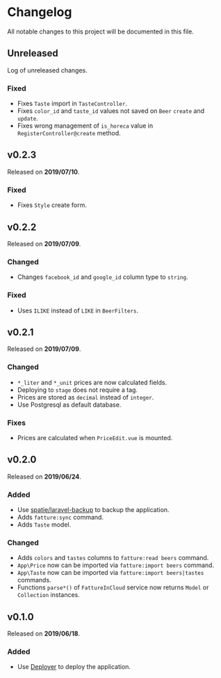# Changelog

All notable changes to this project will be documented in this file.

## Unreleased

Log of unreleased changes.

### Fixed

- Fixes `Taste` import in `TasteController`.
- Fixes `color_id` and `taste_id` values not saved on `Beer` `create` and `update`.
- Fixes wrong management of `is_horeca` value in `RegisterController@create` method. 

## v0.2.3

Released on **2019/07/10**.

### Fixed

- Fixes `Style` create form.

## v0.2.2

Released on **2019/07/09**.

### Changed

- Changes `facebook_id` and `google_id` column type to `string`.

### Fixed

- Uses `ILIKE` instead of `LIKE` in `BeerFilters`.

## v0.2.1

Released on **2019/07/09**.

### Changed

- `*_liter` and `*_unit` prices are now calculated fields.
- Deploying to `stage` does not require a tag.
- Prices are stored as `decimal` instead of `integer`.
- Use Postgresql as default database.

### Fixes

- Prices are calculated when `PriceEdit.vue` is mounted.

## v0.2.0

Released on **2019/06/24**.

### Added

- Use [spatie/laravel-backup](https://github.com/spatie/laravel-backup) to backup the application.
- Adds `fatture:sync` command.
- Adds `Taste` model.

### Changed

- Adds `colors` and `tastes` columns to `fatture:read beers` command.
- `App\Price` now can be imported via `fatture:import beers` command.
- `App\Taste` now can be imported via `fatture:import beers|tastes` commands. 
- Functions `parse*()` of `FattureInCloud` service now returns `Model` or `Collection` instances.

## v0.1.0

Released on **2019/06/18**.

### Added

- Use [Deployer](https://deployer.org/) to deploy the application.
